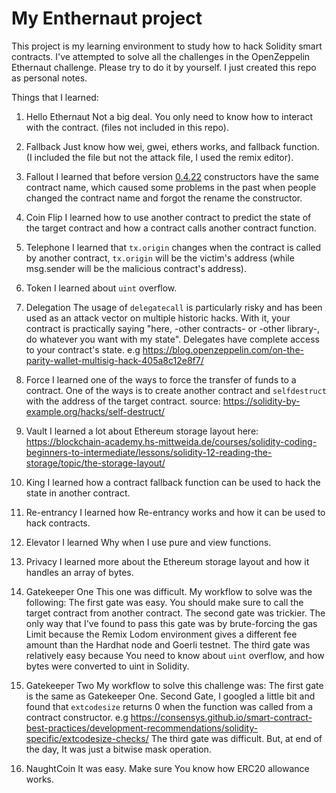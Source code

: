 # My Enthernaut project

This project is my learning environment to study how to hack Solidity smart contracts. I've attempted to solve all the challenges in the OpenZeppelin Ethernaut challenge. Please try to do it by yourself. I just created this repo
as personal notes.

Things that I learned:

1. Hello Ethernaut
   Not a big deal. You only need to know how to interact with the contract. (files not included in this repo).

2. Fallback
   Just know how wei, gwei, ethers works, and fallback function. (I included the file but not the attack file, I used the remix editor).

3. Fallout
   I learned that before version [0.4.22](https://github.com/ethereum/solidity/blob/develop/Changelog.md#0422-2018-04-16) constructors have the same contract name, which caused some problems in the past
   when people changed the contract name and forgot the rename the constructor.

4. Coin Flip
   I learned how to use another contract to predict the state of the target contract and how a contract calls another contract function.

5. Telephone
   I learned that `tx.origin` changes when the contract is called by another contract, `tx.origin` will be the victim's address (while msg.sender will be the malicious contract's address).

6. Token
   I learned about `uint` overflow.

7. Delegation
   The usage of `delegatecall` is particularly risky and has been used as an attack vector on multiple historic hacks. With it, your contract is practically saying "here, -other contracts- or -other library-, do whatever you want with my state". Delegates have complete access to your contract's state. e.g https://blog.openzeppelin.com/on-the-parity-wallet-multisig-hack-405a8c12e8f7/

8. Force
   I learned one of the ways to force the transfer of funds to a contract. One of the ways is to create another contract and `selfdestruct` with the address of the target contract. source: https://solidity-by-example.org/hacks/self-destruct/

9. Vault
   I learned a lot about Ethereum storage layout here: https://blockchain-academy.hs-mittweida.de/courses/solidity-coding-beginners-to-intermediate/lessons/solidity-12-reading-the-storage/topic/the-storage-layout/

10. King
    I learned how a contract fallback function can be used to hack the state in another contract.

11. Re-entrancy
    I learned how Re-entrancy works and how it can be used to hack contracts.

12. Elevator
    I learned Why when I use pure and view functions.

13. Privacy
    I learned more about the Ethereum storage layout and how it handles an array of bytes.

14. Gatekeeper One
    This one was difficult. My workflow to solve was the following:
    The first gate was easy. You should make sure to call the target contract from another contract.
    The second gate was trickier. The only way that I've found to pass this gate was by brute-forcing the gas Limit because the Remix Lodom environment gives a different fee amount than the Hardhat node and Goerli testnet.
    The third gate was relatively easy because You need to know about `uint` overflow, and how bytes were converted to uint in Solidity.

15. Gatekeeper Two
    My workflow to solve this challenge was:
    The first gate is the same as Gatekeeper One.
    Second Gate, I googled a little bit and found that `extcodesize` returns 0 when the function was called from a contract constructor. e.g https://consensys.github.io/smart-contract-best-practices/development-recommendations/solidity-specific/extcodesize-checks/
    The third gate was difficult. But, at end of the day, It was just a bitwise mask operation.

16. NaughtCoin
    It was easy. Make sure You know how ERC20 allowance works.
